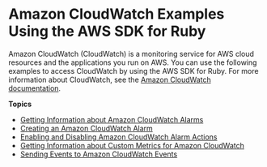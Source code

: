 # Amazon CloudWatch Examples Using the AWS SDK for Ruby<a name="cw-examples"></a>

Amazon CloudWatch \(CloudWatch\) is a monitoring service for AWS cloud resources and the applications you run on AWS\. You can use the following examples to access CloudWatch by using the AWS SDK for Ruby\. For more information about CloudWatch, see the [Amazon CloudWatch documentation](https://aws.amazon.com/documentation/cloudwatch/)\.

**Topics**
+ [Getting Information about Amazon CloudWatch Alarms](cw-example-show_alarms.md)
+ [Creating an Amazon CloudWatch Alarm](cw-example-create_alarm.md)
+ [Enabling and Disabling Amazon CloudWatch Alarm Actions](cw-example-alarm-actions.md)
+ [Getting Information about Custom Metrics for Amazon CloudWatch](cw-example-get-metrics-info.md)
+ [Sending Events to Amazon CloudWatch Events](cw-example-send-events.md)